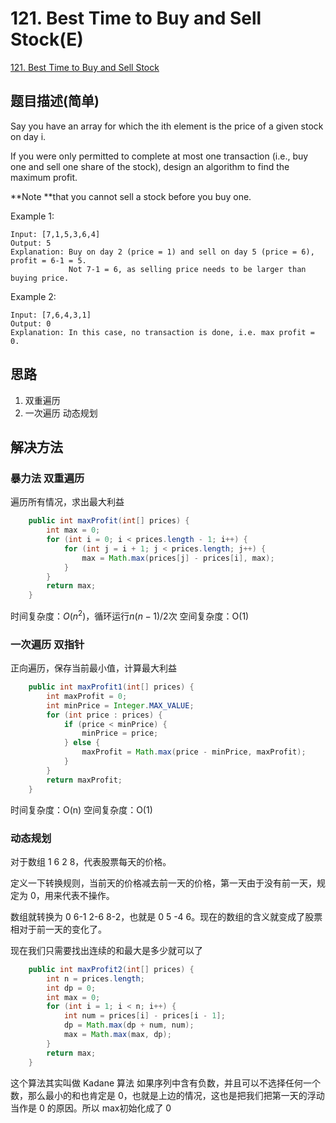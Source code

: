 # 121. Best Time to Buy and Sell Stock(E)
[121. Best Time to Buy and Sell Stock](https://leetcode-cn.com/problems/best-time-to-buy-and-sell-stock/)

## 题目描述(简单)

Say you have an array for which the ith element is the price of a given stock on day i.

If you were only permitted to complete at most one transaction (i.e., buy one and sell one share of the stock), design an algorithm to find the maximum profit.

**Note **that you cannot sell a stock before you buy one.

Example 1:
```
Input: [7,1,5,3,6,4]
Output: 5
Explanation: Buy on day 2 (price = 1) and sell on day 5 (price = 6), profit = 6-1 = 5.
             Not 7-1 = 6, as selling price needs to be larger than buying price.
```
Example 2:
```
Input: [7,6,4,3,1]
Output: 0
Explanation: In this case, no transaction is done, i.e. max profit = 0.
```


## 思路

1. 双重遍历
2. 一次遍历 动态规划

## 解决方法

### 暴力法 双重遍历
遍历所有情况，求出最大利益

```java
    public int maxProfit(int[] prices) {
        int max = 0;
        for (int i = 0; i < prices.length - 1; i++) {
            for (int j = i + 1; j < prices.length; j++) {
                max = Math.max(prices[j] - prices[i], max);
            }
        }
        return max;
    }
```
时间复杂度：$O(n^2)$，循环运行$n(n-1)/2$次
空间复杂度：O(1)


### 一次遍历 双指针
正向遍历，保存当前最小值，计算最大利益

```java
    public int maxProfit1(int[] prices) {
        int maxProfit = 0;
        int minPrice = Integer.MAX_VALUE;
        for (int price : prices) {
            if (price < minPrice) {
                minPrice = price;
            } else {
                maxProfit = Math.max(price - minPrice, maxProfit);
            }
        }
        return maxProfit;
    }
```
时间复杂度：O(n)
空间复杂度：O(1)

### 动态规划
对于数组 1 6 2 8，代表股票每天的价格。

定义一下转换规则，当前天的价格减去前一天的价格，第一天由于没有前一天，规定为 0，用来代表不操作。

数组就转换为 0 6-1 2-6 8-2，也就是 0 5 -4 6。现在的数组的含义就变成了股票相对于前一天的变化了。

现在我们只需要找出连续的和最大是多少就可以了

```java
    public int maxProfit2(int[] prices) {
        int n = prices.length;
        int dp = 0;
        int max = 0;
        for (int i = 1; i < n; i++) {
            int num = prices[i] - prices[i - 1];
            dp = Math.max(dp + num, num);
            max = Math.max(max, dp);
        }
        return max;
    }
```

这个算法其实叫做 Kadane 算法
如果序列中含有负数，并且可以不选择任何一个数，那么最小的和也肯定是 0，也就是上边的情况，这也是把我们把第一天的浮动当作是 0 的原因。所以 max初始化成了 0